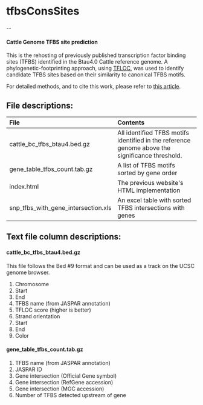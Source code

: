 # tfbsConsSites
--

#### Cattle Genome TFBS site prediction

This is the rehosting of previously published transcription factor binding sites (TFBS) identified in the Btau4.0 Cattle reference genome. A phylogenetic-footprinting approach, using [TFLOC](http://www.ncbi.nlm.nih.gov/pubmed/19329064), was used to identify candidate TFBS sites based on their similarity to canonical TFBS motifs. 

For detailed methods, and to cite this work, please refer to [this article](http://www.sciencedirect.com/science/article/pii/S1672022913000120). 

## File descriptions:

| File | Contents | 
| :--- | :--- |
cattle_bc_tfbs_btau4.bed.gz | All identified TFBS motifs identified in the reference genome above the significance threshold.
gene_table_tfbs_count.tab.gz | A list of TFBS motifs sorted by gene order
index.html | The previous website's HTML implementation
snp_tfbs_with_gene_intersection.xls | An excel table with sorted TFBS intersections with genes

## Text file column descriptions:

#### cattle_bc_tfbs_btau4.bed.gz

This file follows the Bed #9 format and can be used as a track on the UCSC genome browser.

1. Chromosome
2. Start
3. End
4. TFBS name (from JASPAR annotation)
5. TFLOC score (higher is better)
6. Strand orientation
7. Start
8. End
9. Color

#### gene_table_tfbs_count.tab.gz

1. TFBS name (from JASPAR annotation)
2. JASPAR ID
3. Gene intersection (Official Gene symbol)
4. Gene intersection (RefGene accession)
5. Gene intersection (MGC accession)
6. Number of TFBS detected upstream of gene